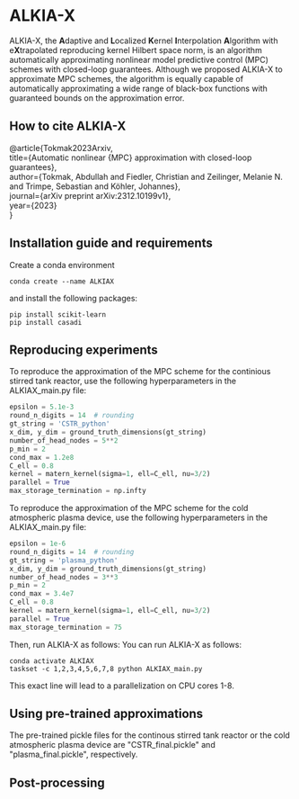 # ALKIA-X
ALKIA-X, the **A**daptive and **L**ocalized **K**ernel **I**nterpolation **A**lgorithm with e**X**trapolated reproducing kernel Hilbert space norm, is an algorithm automatically approximating nonlinear model predictive control (MPC) schemes with closed-loop guarantees.
Although we proposed ALKIA-X to approximate MPC schemes, the algorithm is equally capable of automatically approximating a wide range of black-box functions with guaranteed bounds on the approximation error.


## How to cite ALKIA-X
@article{Tokmak2023Arxiv, \
  title={Automatic nonlinear {MPC} approximation with closed-loop guarantees}, \
  author={Tokmak, Abdullah and Fiedler, Christian and Zeilinger, Melanie N. and Trimpe, Sebastian and Köhler, Johannes}, \
  journal={arXiv preprint arXiv:2312.10199v1}, \
  year={2023} \
}



## Installation guide and requirements
Create a conda environment 
```
conda create --name ALKIAX
```
and install the following packages:
```
pip install scikit-learn
pip install casadi
```


## Reproducing experiments
To reproduce the approximation of the MPC scheme for the continious stirred tank reactor, use the following hyperparameters in the ALKIAX_main.py file:
```python
epsilon = 5.1e-3
round_n_digits = 14  # rounding
gt_string = 'CSTR_python'
x_dim, y_dim = ground_truth_dimensions(gt_string)
number_of_head_nodes = 5**2
p_min = 2
cond_max = 1.2e8
C_ell = 0.8
kernel = matern_kernel(sigma=1, ell=C_ell, nu=3/2)
parallel = True
max_storage_termination = np.infty
```

To reproduce the approximation of the MPC scheme for the cold atmospheric plasma device, use the following hyperparameters in the ALKIAX_main.py file:
```python
epsilon = 1e-6
round_n_digits = 14  # rounding
gt_string = 'plasma_python'
x_dim, y_dim = ground_truth_dimensions(gt_string)
number_of_head_nodes = 3**3
p_min = 2
cond_max = 3.4e7
C_ell = 0.8
kernel = matern_kernel(sigma=1, ell=C_ell, nu=3/2)
parallel = True
max_storage_termination = 75
```

Then, run ALKIA-X as follows:
You can run ALKIA-X as follows:
```
conda activate ALKIAX
taskset -c 1,2,3,4,5,6,7,8 python ALKIAX_main.py
```
This exact line will lead to a parallelization on CPU cores 1-8.

## Using pre-trained approximations 
The pre-trained pickle files for the continous stirred tank reactor or the cold atmospheric plasma device are "CSTR_final.pickle" and "plasma_final.pickle", respectively.


## Post-processing





